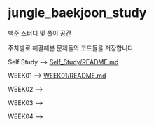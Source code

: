 # jungle_baekjoon_study
백준 스터디 및 풀이 공간

주차별로 해결해본 문제들의 코드들을 저장합니다.

Self Study --> [Self_Study/README.md](Self_Study/README.md)

WEEK01 --> [WEEK01/README.md](WEEK01/README.md)

WEEK02 --> []()

WEEK03 --> []()

WEEK04 --> []()
